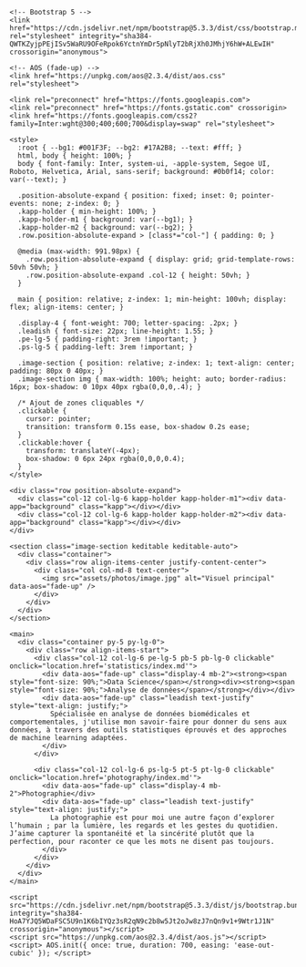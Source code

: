 <!doctype html>
<html lang="fr">
  <head>
    <meta charset="utf-8" />
    <meta name="viewport" content="width=device-width, initial-scale=1" />
    <title>t'occupe — Accueil</title>

    <!-- Bootstrap 5 -->
    <link href="https://cdn.jsdelivr.net/npm/bootstrap@5.3.3/dist/css/bootstrap.min.css" rel="stylesheet" integrity="sha384-QWTKZyjpPEjISv5WaRU9OFeRpok6YctnYmDr5pNlyT2bRjXh0JMhjY6hW+ALEwIH" crossorigin="anonymous">

    <!-- AOS (fade-up) -->
    <link href="https://unpkg.com/aos@2.3.4/dist/aos.css" rel="stylesheet">

    <link rel="preconnect" href="https://fonts.googleapis.com">
    <link rel="preconnect" href="https://fonts.gstatic.com" crossorigin>
    <link href="https://fonts.googleapis.com/css2?family=Inter:wght@300;400;600;700&display=swap" rel="stylesheet">

    <style>
      :root { --bg1: #001F3F; --bg2: #17A2B8; --text: #fff; }
      html, body { height: 100%; }
      body { font-family: Inter, system-ui, -apple-system, Segoe UI, Roboto, Helvetica, Arial, sans-serif; background: #0b0f14; color: var(--text); }

      .position-absolute-expand { position: fixed; inset: 0; pointer-events: none; z-index: 0; }
      .kapp-holder { min-height: 100%; }
      .kapp-holder-m1 { background: var(--bg1); }
      .kapp-holder-m2 { background: var(--bg2); }
      .row.position-absolute-expand > [class*="col-"] { padding: 0; }

      @media (max-width: 991.98px) {
        .row.position-absolute-expand { display: grid; grid-template-rows: 50vh 50vh; }
        .row.position-absolute-expand .col-12 { height: 50vh; }
      }

      main { position: relative; z-index: 1; min-height: 100vh; display: flex; align-items: center; }

      .display-4 { font-weight: 700; letter-spacing: .2px; }
      .leadish { font-size: 22px; line-height: 1.55; }
      .pe-lg-5 { padding-right: 3rem !important; }
      .ps-lg-5 { padding-left: 3rem !important; }

      .image-section { position: relative; z-index: 1; text-align: center; padding: 80px 0 40px; }
      .image-section img { max-width: 100%; height: auto; border-radius: 16px; box-shadow: 0 10px 40px rgba(0,0,0,.4); }

      /* Ajout de zones cliquables */
      .clickable {
        cursor: pointer;
        transition: transform 0.15s ease, box-shadow 0.2s ease;
      }
      .clickable:hover {
        transform: translateY(-4px);
        box-shadow: 0 6px 24px rgba(0,0,0,0.4);
      }
    </style>
  </head>
  <body>

    <div class="row position-absolute-expand">
      <div class="col-12 col-lg-6 kapp-holder kapp-holder-m1"><div data-app="background" class="kapp"></div></div>
      <div class="col-12 col-lg-6 kapp-holder kapp-holder-m2"><div data-app="background" class="kapp"></div></div>
    </div>

    <section class="image-section keditable keditable-auto">
      <div class="container">
        <div class="row align-items-center justify-content-center">
          <div class="col col-md-8 text-center">
            <img src="assets/photos/image.jpg" alt="Visuel principal" data-aos="fade-up" />
          </div>
        </div>
      </div>
    </section>

    <main>
      <div class="container py-5 py-lg-0">
        <div class="row align-items-start">
          <div class="col-12 col-lg-6 pe-lg-5 pb-5 pb-lg-0 clickable" onclick="location.href='statistics/index.md'">
            <div data-aos="fade-up" class="display-4 mb-2"><strong><span style="font-size: 90%;">Data Science</span></strong><div><strong><span style="font-size: 90%;">Analyse de données</span></strong></div></div>
            <div data-aos="fade-up" class="leadish text-justify" style="text-align: justify;">
              Spécialisée en analyse de données biomédicales et comportementales, j'utilise mon savoir-faire pour donner du sens aux données, à travers des outils statistiques éprouvés et des approches de machine learning adaptées.
            </div>
          </div>

          <div class="col-12 col-lg-6 ps-lg-5 pt-5 pt-lg-0 clickable" onclick="location.href='photography/index.md'">
            <div data-aos="fade-up" class="display-4 mb-2">Photographie</div>
            <div data-aos="fade-up" class="leadish text-justify" style="text-align: justify;">
              La photographie est pour moi une autre façon d’explorer l’humain ; par la lumière, les regards et les gestes du quotidien. J’aime capturer la spontanéité et la sincérité plutôt que la perfection, pour raconter ce que les mots ne disent pas toujours.
            </div>
          </div>
        </div>
      </div>
    </main>

    <script src="https://cdn.jsdelivr.net/npm/bootstrap@5.3.3/dist/js/bootstrap.bundle.min.js" integrity="sha384-HoA7YJQ5WDaFSC5U9n1K6bIYQz3sR2qN9c2b8w5Jt2oJw8zJ7nQn9v1+9Wtr1J1N" crossorigin="anonymous"></script>
    <script src="https://unpkg.com/aos@2.3.4/dist/aos.js"></script>
    <script> AOS.init({ once: true, duration: 700, easing: 'ease-out-cubic' }); </script>
  </body>
</html>